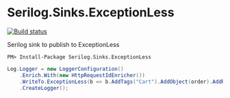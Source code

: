 Serilog.Sinks.ExceptionLess
===========================

[![Build status](https://ci.appveyor.com/api/projects/status/bvmfe8muijhgkb9j?svg=true)](https://ci.appveyor.com/project/serilog/serilog-sinks-exceptionless)

Serilog sink to publish to ExceptionLess

```
PM> Install-Package Serilog.Sinks.ExceptionLess
``` 

```csharp
Log.Logger = new LoggerConfiguration()
    .Enrich.With(new HttpRequestIdEnricher())
    .WriteTo.ExceptionLess(b => b.AddTags("Cart").AddObject(order).AddRequestInfo())
    .CreateLogger();
```
